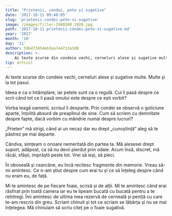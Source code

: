 ```yaml
---
title: "Prietenii, condei, pete și sugative"
date: '2017-10-11 09:48:05'
slug: 'prietenii-condei-pete-si-sugative'
image: /images/filler-2940160_1920.jpg
path: '2017-10-11-prietenii-condei-pete-si-sugative.md'
year: '2017'
month: '10'
day: '11'
author: 59b473454e63ea7e4713a3d0
description: >-
    Ai texte scurse din condeie vechi, cerneluri alese și sugative multe. Multe și la tot pasul.Ideea e ca o întâmplare, iar petele sunt ca o regulă. Cui îi pasă despre ce scrii când tot ce îi pasă omulu
tip: articol
---
```

<div class="kg-card-markdown"><p>Ai texte scurse din condeie vechi, cerneluri alese și sugative multe. Multe și la tot pasul.</p>
<p>Ideea e ca o întâmplare, iar petele sunt ca o regulă. Cui îi pasă despre ce scrii când tot ce îi pasă omului este despre ce ești vorbit?</p>
<p>Vorba leagă oamenii, scrisul îi desparte. Prin condei se observă o goliciune aparte, înțolită absurd de preaplinul de sine. Cum să scriem cu demnitate despre fapte, dacă vorbim cu mândrie numai despre lucruri?</p>
<p>„Prieten” mă strigi, când ai un necaz dar eu drept „cunoștință” aleg să te păstrez pe mai departe.</p>
<p>Cândva, simțeam o onoare nemeritată din partea ta. Mă alesesei drept suport, adăpost, ca să nu devii pierdut prin odaie. Acum însă, discret, mă râcâi, sfâșii, imprăștii peste tot. Vrei să ieși, să pleci.</p>
<p>În oboseală și cearcăne, eu încă recitesc fragmente din memorie. Vreau să-mi amintesc. Ce n-am știut despre cum erai tu și ce să înțeleg despre când nu eram eu, de față.</p>
<p>Mi te amintesc de pe fiecare foaie, scrisă și de alții. Mi te amintesc când erai răsfirat prin toată camera iar eu te lipeam bucată cu bucată pentru a te reîntregi. Îmi amintesc de ultima mea rezervă de cerneală și peniță cu care te-am rescris din greu. Scriam chinuit și tot ce scriam se lăbărța și nu se mai înțelegea. Mă chinuiam să scriu citeț pe o foaie sugativă.</p>
</div>
    